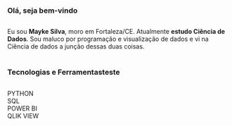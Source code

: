 ### Olá, seja bem-vindo
##

Eu sou **Mayke Silva**, moro em Fortaleza/CE. Atualmente **estudo Ciência de Dados**. Sou maluco por programação e visualização de dados e vi na Ciência de dados a junção dessas duas coisas.
</br>
</br>
### Tecnologias e Ferramentasteste
##
PYTHON </br>
SQL </br>
POWER BI </br>
QLIK VIEW </br>



<!--
**MaykeSilva/MaykeSilva** is a ✨ _special_ ✨ repository because its `README.md` (this file) appears on your GitHub profile.

Here are some ideas to get you started:

- 🔭 I’m currently working on ...
- 🌱 I’m currently learning ...
- 👯 I’m looking to collaborate on ...
- 🤔 I’m looking for help with ...
- 💬 Ask me about ...
- 📫 How to reach me: ...
- 😄 Pronouns: ...
- ⚡ Fun fact: ...
-->
